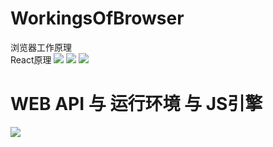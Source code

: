 # WorkingsOfBrowser
浏览器工作原理<br/>
React原理
<img src="https://blog.poetries.top/img-repo/2019/11/73.png">
<img src="https://blog.poetries.top/img-repo/2019/11/74.png">
<img src="https://blog.poetries.top/img-repo/2019/11/75.png">

# WEB API 与 运行环境 与 JS引擎
<img src="https://user-gold-cdn.xitu.io/2019/8/8/16c6f162e515b1b0?imageView2/0/w/1280/h/960/format/webp/ignore-error/1">
